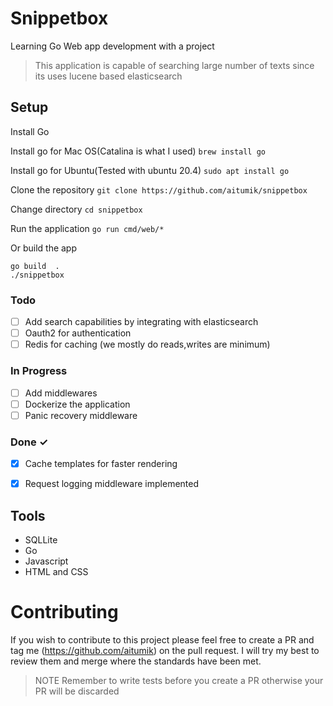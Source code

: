 # Snippetbox
Learning Go Web app development with a project
> This application is capable of searching large number of texts since its uses lucene based elasticsearch

## Setup
Install Go

Install go for Mac OS(Catalina is what I used)
`brew install go`

Install go for Ubuntu(Tested with ubuntu 20.4)
`sudo apt install go`

Clone the repository
`git clone https://github.com/aitumik/snippetbox`

Change directory
`cd snippetbox`

Run the application
`go run cmd/web/*`

Or build the app
```
go build  .
./snippetbox
```

### Todo
- [ ] Add search capabilities by integrating with elasticsearch
- [ ] Oauth2 for authentication
- [ ] Redis for caching (we mostly do reads,writes are minimum)

### In Progress
- [ ] Add middlewares
- [ ] Dockerize the application
- [ ] Panic recovery middleware

### Done ✓
- [x] Cache templates for faster rendering
- [x] Request logging middleware implemented


## Tools
* SQLLite
* Go
* Javascript
* HTML and CSS 

# Contributing
If you wish to contribute to this project please feel free to create a PR and tag me (https://github.com/aitumik)
on the pull request. I will try my best to review them and merge where the standards have been met.

> NOTE  Remember to write tests before you create a PR otherwise your PR will be discarded

